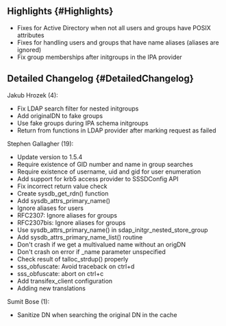 Highlights {#Highlights}
----------

-   Fixes for Active Directory when not all users and groups have POSIX
    attributes
-   Fixes for handling users and groups that have name aliases (aliases
    are ignored)
-   Fix group memberships after initgroups in the IPA provider

Detailed Changelog {#DetailedChangelog}
------------------

Jakub Hrozek (4):

-   Fix LDAP search filter for nested initgroups
-   Add originalDN to fake groups
-   Use fake groups during IPA schema initgroups
-   Return from functions in LDAP provider after marking request as
    failed

Stephen Gallagher (19):

-   Update version to 1.5.4
-   Require existence of GID number and name in group searches
-   Require existence of username, uid and gid for user enumeration
-   Add support for krb5 access provider to SSSDConfig API
-   Fix incorrect return value check
-   Create sysdb\_get\_rdn() function
-   Add sysdb\_attrs\_primary\_name()
-   Ignore aliases for users
-   RFC2307: Ignore aliases for groups
-   RFC2307bis: Ignore aliases for groups
-   Use sysdb\_attrs\_primary\_name() in
    sdap\_initgr\_nested\_store\_group
-   Add sysdb\_attrs\_primary\_name\_list() routine
-   Don't crash if we get a multivalued name without an origDN
-   Don't crash on error if \_name parameter unspecified
-   Check result of talloc\_strdup() properly
-   sss\_obfuscate: Avoid traceback on ctrl+d
-   sss\_obfuscate: abort on ctrl+c
-   Add transifex\_client configuration
-   Adding new translations

Sumit Bose (1):

-   Sanitize DN when searching the original DN in the cache

